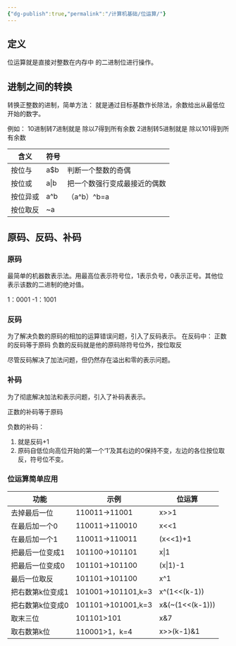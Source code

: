 ```yaml
---
{"dg-publish":true,"permalink":"/计算机基础/位运算/"}
---
```


## 定义

位运算就是直接对整数在内存中 的二进制位进行操作。

## 进制之间的转换

转换正整数的进制，简单方法：
就是通过目标基数作长除法，余数给出从最低位开始的数字。

例如：
10进制转7进制就是
除以7得到所有余数
2进制转5进制就是
除以101得到所有余数



| 含义 | 符号 |  |
| ---- | ---- | ---- |
| 按位与 | a$b | 判断一个整数的奇偶 |
| 按位或 | a\|b | 把一个数强行变成最接近的偶数 |
| 按位异或 | a^b | （a^b）^b=a |
| 按位取反 | ~a |  |



## 原码、反码、补码

### 原码

最简单的机器数表示法。用最高位表示符号位，1表示负号，0表示正号。其他位表示该数的二进制的绝对值。

1：0001
-1：1001


### 反码
为了解决负数的原码的相加的运算错误问题，引入了反码表示。
在反码中：
正数的反码等于原码
负数的反码就是他的原码除符号位外，按位取反

尽管反码解决了加法问题，但仍然存在溢出和零的表示问题。

### 补码
为了彻底解决加法和表示问题，引入了补码表表示。

正数的补码等于原码

负数的补码：
1. 就是反码+1
2. 原码自低位向高位开始的第一个‘1’及其右边的0保持不变，左边的各位按位取反，符号位不变。


### 位运算简单应用

| 功能 | 示例 | 位运算 |
| ---- | ---- | ---- |
| 去掉最后一位 | 110011->11001 | x>>1 |
| 在最后加一个0 | 110011->110010 | x<<1 |
| 在最后加一个1 | 110011->110011 | (x<<1)+1 |
| 把最后一位变成1 | 101100->101101 | x\|1 |
| 把最后一位变成0 | 101101->101100 | (x\|1)-1 |
| 最后一位取反 | 101101->101100 | x^1 |
| 把右数第k位变成1 | 101001->101101,k=3 | x^(1<<(k-1)) |
| 把右数第k位变成0 | 101101->101001,k=3 | x&(~(1<<(k-1))) |
| 取末三位 | 101101>101 | x&7 |
| 取右数第k位 | 110001>1，k=4 | x>>(k-1)&1 |
